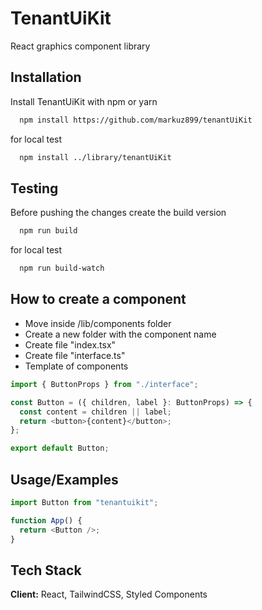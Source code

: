 # TenantUiKit

React graphics component library

## Installation

Install TenantUiKit with npm or yarn

```bash
  npm install https://github.com/markuz899/tenantUiKit
```

for local test

```bash
  npm install ../library/tenantUiKit
```

## Testing

Before pushing the changes create the build version

```bash
  npm run build
```

for local test

```bash
  npm run build-watch
```

## How to create a component

- Move inside /lib/components folder
- Create a new folder with the component name
- Create file "index.tsx"
- Create file "interface.ts"
- Template of components

```javascript
import { ButtonProps } from "./interface";

const Button = ({ children, label }: ButtonProps) => {
  const content = children || label;
  return <button>{content}</button>;
};

export default Button;

```

## Usage/Examples

```javascript
import Button from "tenantuikit";

function App() {
  return <Button />;
}
```

## Tech Stack

**Client:** React, TailwindCSS, Styled Components
